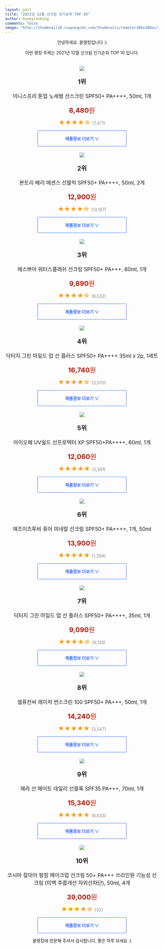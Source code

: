 ```yaml
--- 
layout: post 
title: "2021년 12월 선크림 인기순위 TOP 10" 
author: honeyranking 
comments: false 
image: "http://thumbnail10.coupangcdn.com/thumbnails/remote/300x300ex/image/retail/images/336897251572109-6e69cf31-db56-4ac8-9c22-26e208b4b4a1.jpg" 
--- 
```

<p style="text-align: center;">안녕하세요. 꿀랭킹입니다 :)</p> <p style="text-align: center;">이번 랭킹 주제는 2021년 12월 선크림 인기순위 TOP 10 입니다.</p><center><img src="http://thumbnail10.coupangcdn.com/thumbnails/remote/300x300ex/image/retail/images/336897251572109-6e69cf31-db56-4ac8-9c22-26e208b4b4a1.jpg" style="margin-top:20px" /></center> <p style="text-align: center; font-size: 20px"><b>1위</b></p> <p style="text-align: center; font-size: 17px">이니스프리 톤업 노세범 선스크린 SPF50+ PA++++, 50ml, 1개</p> <p style="text-align: center;"><span style="color: #b61800; font-size: 22px;"><b>8,480</b>원</span></p> <p style="text-align: center;"><span style="color: #ff9600; font-size: 20px;">★★★★☆ </span><span style="color: #878787;">(7,471)</span></p> <center><a href="https://link.coupang.com/a/hxeHU"> <div style="font-size: 14px; display: inline-block; padding: 15px 90px; color: #346aff; border-radius: 2px; border: 1px solid #346aff; cursor: pointer;"><b>제품정보 더보기 &or;</b></div> </a></center><center><img src="http://thumbnail6.coupangcdn.com/thumbnails/remote/300x300ex/image/retail/images/532402460541110-69117b46-bde5-4b90-b133-8c1609b65197.jpg" style="margin-top:20px" /></center> <p style="text-align: center; font-size: 20px"><b>2위</b></p> <p style="text-align: center; font-size: 17px">본트리 베리 에센스 선블럭 SPF50+ PA++++, 50ml, 2개</p> <p style="text-align: center;"><span style="color: #b61800; font-size: 22px;"><b>12,900</b>원</span></p> <p style="text-align: center;"><span style="color: #ff9600; font-size: 20px;">★★★★☆ </span><span style="color: #878787;">(14,167)</span></p> <center><a href="https://link.coupang.com/a/hxeHY"> <div style="font-size: 14px; display: inline-block; padding: 15px 90px; color: #346aff; border-radius: 2px; border: 1px solid #346aff; cursor: pointer;"><b>제품정보 더보기 &or;</b></div> </a></center><center><img src="http://thumbnail8.coupangcdn.com/thumbnails/remote/300x300ex/image/retail/images/2019/11/22/17/2/d1648519-2bdd-446b-a1b6-2858564f088e.jpg" style="margin-top:20px" /></center> <p style="text-align: center; font-size: 20px"><b>3위</b></p> <p style="text-align: center; font-size: 17px">에스쁘아 워터스플래쉬 선크림 SPF50+ PA+++, 60ml, 1개</p> <p style="text-align: center;"><span style="color: #b61800; font-size: 22px;"><b>9,890</b>원</span></p> <p style="text-align: center;"><span style="color: #ff9600; font-size: 20px;">★★★★☆ </span><span style="color: #878787;">(6,532)</span></p> <center><a href="https://link.coupang.com/a/hxeH1"> <div style="font-size: 14px; display: inline-block; padding: 15px 90px; color: #346aff; border-radius: 2px; border: 1px solid #346aff; cursor: pointer;"><b>제품정보 더보기 &or;</b></div> </a></center><center><img src="http://thumbnail6.coupangcdn.com/thumbnails/remote/300x300ex/image/retail/images/58319737281000-2582981e-120b-4b67-8808-1d1400acca1c.jpg" style="margin-top:20px" /></center> <p style="text-align: center; font-size: 20px"><b>4위</b></p> <p style="text-align: center; font-size: 17px">닥터지 그린 마일드 업 선 플러스 SPF50+ PA++++ 35ml x 2p, 1세트</p> <p style="text-align: center;"><span style="color: #b61800; font-size: 22px;"><b>16,740</b>원</span></p> <p style="text-align: center;"><span style="color: #ff9600; font-size: 20px;">★★★★☆ </span><span style="color: #878787;">(3,070)</span></p> <center><a href="https://link.coupang.com/a/hxeH4"> <div style="font-size: 14px; display: inline-block; padding: 15px 90px; color: #346aff; border-radius: 2px; border: 1px solid #346aff; cursor: pointer;"><b>제품정보 더보기 &or;</b></div> </a></center><center><img src="http://thumbnail7.coupangcdn.com/thumbnails/remote/300x300ex/image/retail/images/85203411698968-2a11b967-51b6-4e0d-909b-430ef0d7f177.png" style="margin-top:20px" /></center> <p style="text-align: center; font-size: 20px"><b>5위</b></p> <p style="text-align: center; font-size: 17px">아이오페 UV쉴드 선프로텍터 XP SPF50+PA++++, 60ml, 1개</p> <p style="text-align: center;"><span style="color: #b61800; font-size: 22px;"><b>12,060</b>원</span></p> <p style="text-align: center;"><span style="color: #ff9600; font-size: 20px;">★★★★★ </span><span style="color: #878787;">(2,591)</span></p> <center><a href="https://link.coupang.com/a/hxeH7"> <div style="font-size: 14px; display: inline-block; padding: 15px 90px; color: #346aff; border-radius: 2px; border: 1px solid #346aff; cursor: pointer;"><b>제품정보 더보기 &or;</b></div> </a></center><center><img src="http://thumbnail7.coupangcdn.com/thumbnails/remote/300x300ex/image/retail/images/524465729190449-0156c44f-7e6a-4c8f-8dd0-4d66b3b0721f.jpg" style="margin-top:20px" /></center> <p style="text-align: center; font-size: 20px"><b>6위</b></p> <p style="text-align: center; font-size: 17px">애즈이즈투비 퓨어 미네랄 선크림 SPF50+ PA++++, 1개, 50ml</p> <p style="text-align: center;"><span style="color: #b61800; font-size: 22px;"><b>13,900</b>원</span></p> <p style="text-align: center;"><span style="color: #ff9600; font-size: 20px;">★★★★★ </span><span style="color: #878787;">(1,294)</span></p> <center><a href="https://link.coupang.com/a/hxeH8"> <div style="font-size: 14px; display: inline-block; padding: 15px 90px; color: #346aff; border-radius: 2px; border: 1px solid #346aff; cursor: pointer;"><b>제품정보 더보기 &or;</b></div> </a></center><center><img src="http://thumbnail10.coupangcdn.com/thumbnails/remote/300x300ex/image/retail/images/169145867216633-c8a316af-ec02-4b11-baab-65ab4f101be9.jpg" style="margin-top:20px" /></center> <p style="text-align: center; font-size: 20px"><b>7위</b></p> <p style="text-align: center; font-size: 17px">닥터지 그린 마일드 업 선 플러스 SPF50+ PA++++, 35ml, 1개</p> <p style="text-align: center;"><span style="color: #b61800; font-size: 22px;"><b>9,090</b>원</span></p> <p style="text-align: center;"><span style="color: #ff9600; font-size: 20px;">★★★★☆ </span><span style="color: #878787;">(9,126)</span></p> <center><a href="https://link.coupang.com/a/hxeIe"> <div style="font-size: 14px; display: inline-block; padding: 15px 90px; color: #346aff; border-radius: 2px; border: 1px solid #346aff; cursor: pointer;"><b>제품정보 더보기 &or;</b></div> </a></center><center><img src="http://thumbnail6.coupangcdn.com/thumbnails/remote/300x300ex/image/retail/images/500528089238351-3278e39d-7a4f-45f5-aef2-1c6d34a80c7d.jpg" style="margin-top:20px" /></center> <p style="text-align: center; font-size: 20px"><b>8위</b></p> <p style="text-align: center; font-size: 17px">셀퓨전씨 레이저 썬스크린 100 SPF50+ PA+++, 50ml, 1개</p> <p style="text-align: center;"><span style="color: #b61800; font-size: 22px;"><b>14,240</b>원</span></p> <p style="text-align: center;"><span style="color: #ff9600; font-size: 20px;">★★★★★ </span><span style="color: #878787;">(3,547)</span></p> <center><a href="https://link.coupang.com/a/hxeIg"> <div style="font-size: 14px; display: inline-block; padding: 15px 90px; color: #346aff; border-radius: 2px; border: 1px solid #346aff; cursor: pointer;"><b>제품정보 더보기 &or;</b></div> </a></center><center><img src="http://thumbnail10.coupangcdn.com/thumbnails/remote/300x300ex/image/retail/images/337579497035376-d2e9064b-47f4-410a-9380-e76344c3cfa4.jpg" style="margin-top:20px" /></center> <p style="text-align: center; font-size: 20px"><b>9위</b></p> <p style="text-align: center; font-size: 17px">헤라 선 메이트 데일리 선블록 SPF35 PA+++, 70ml, 1개</p> <p style="text-align: center;"><span style="color: #b61800; font-size: 22px;"><b>15,340</b>원</span></p> <p style="text-align: center;"><span style="color: #ff9600; font-size: 20px;">★★★★★ </span><span style="color: #878787;">(6,633)</span></p> <center><a href="https://link.coupang.com/a/hxeIj"> <div style="font-size: 14px; display: inline-block; padding: 15px 90px; color: #346aff; border-radius: 2px; border: 1px solid #346aff; cursor: pointer;"><b>제품정보 더보기 &or;</b></div> </a></center><center><img src="http://thumbnail7.coupangcdn.com/thumbnails/remote/300x300ex/image/vendor_inventory/d04d/27d19f530a818586e94d38fdaddd08b2c4a862a37f2c566b0f63b200a2e0.jpg" style="margin-top:20px" /></center> <p style="text-align: center; font-size: 20px"><b>10위</b></p> <p style="text-align: center; font-size: 17px">코시마 칼미아 펌핑 메이크업 선크림 50+ PA+++ 쓰리인원 기능성 선크림 (미백 주름개선 자외선차단), 50ml, 4개</p> <p style="text-align: center;"><span style="color: #b61800; font-size: 22px;"><b>39,000</b>원</span></p> <p style="text-align: center;"><span style="color: #ff9600; font-size: 20px;">★★★★☆ </span><span style="color: #878787;">(32)</span></p> <center><a href="https://link.coupang.com/a/hxeIo"> <div style="font-size: 14px; display: inline-block; padding: 15px 90px; color: #346aff; border-radius: 2px; border: 1px solid #346aff; cursor: pointer;"><b>제품정보 더보기 &or;</b></div> </a></center> <p style="text-align: center;">꿀랭킹에 방문해 주셔서 감사합니다. 좋은 하루 되세요 :)</p>

